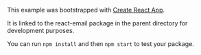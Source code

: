 This example was bootstrapped with [Create React App](https://github.com/facebook/create-react-app).

It is linked to the react-email package in the parent directory for development purposes.

You can run `npm install` and then `npm start` to test your package.
